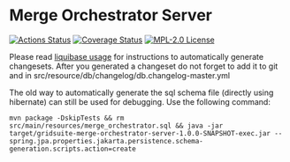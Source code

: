 # Merge Orchestrator Server

[![Actions Status](https://github.com/gridsuite/merge-orchestrator-server/actions/workflows/build.yml/badge.svg?branch=main)](https://github.com/gridsuite/merge-orchestrator-server/actions)
[![Coverage Status](https://sonarcloud.io/api/project_badges/measure?project=org.gridsuite%3Amerge-orchestrator-server&metric=coverage)](https://sonarcloud.io/component_measures?id=org.gridsuite%3Amerge-orchestrator-server&metric=coverage)
[![MPL-2.0 License](https://img.shields.io/badge/license-MPL_2.0-blue.svg)](https://www.mozilla.org/en-US/MPL/2.0/)

Please read [liquibase usage](https://github.com/powsybl/powsybl-parent/#liquibase-usage) for instructions to automatically generate changesets.
After you generated a changeset do not forget to add it to git and in src/resource/db/changelog/db.changelog-master.yml


The old way to automatically generate the sql schema file (directly using hibernate) can still be used for debugging. Use the following command:
```
mvn package -DskipTests && rm src/main/resources/merge_orchestrator.sql && java -jar target/gridsuite-merge-orchestrator-server-1.0.0-SNAPSHOT-exec.jar --spring.jpa.properties.jakarta.persistence.schema-generation.scripts.action=create 
```
